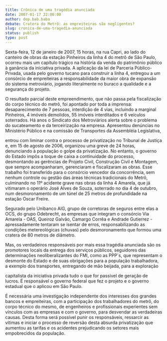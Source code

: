 ```yaml
---
title: Crônica de uma tragédia anunciada
date: 2007-01-17 22:00:00
author: dep.bab.baba
debate: Cratera do Metrô: as empreiteiras são negligentes?
slug: cronica-de-uma-tragedia-anunciada
status: publish 
type: post
---
```


Sexta-feira, 12 de janeiro de 2007, 15 horas, na rua Capri, ao lado do canteiro de obras da estação Pinheiros da linha 4 do metrô de São Paulo, ocorreu mais um capítulo trágico na história da venda do patrimônio público à ganância da iniciativa privada. A aplicação da lei de Parceria Público-Privada, usada pelo governo tucano para construir a linha 4, entregou a um consórcio de empreiteiras a responsabilidade da maior obra de expansão do sistema metroviário, jogando literalmente no buraco a qualidade e a segurança do projeto.  

O resultado parcial deste empreendimento, que não passa pela fiscalização do corpo técnico do metrô, foi apontado por toda a imprensa: desaparecimento de 7 pessoas, interdição de 4 vias, incluindo a marginal Pinheiros, 4 imóveis demolidos, 55 imóveis interditados e 6 veículos soterrados. Há anos o Sindicato dos Metroviários alerta sobre o problema do sucateamento e da terceirização na empresa. Apresentou denúncias no Ministério Público e na comissão de Transportes da Assembléia Legislativa,  

entrou com liminar contra o processo de privatização no Tribunal de Justiça e, em 15 de agosto de 2006, organizou uma greve de 24 horas, denunciando à população o golpe da privatização. No entanto, o governo do Estado impôs a toque de caixa a continuidade do processo, desmontando as gerências de Projeto Civil, Construção Civil e Montagem, que sempre acompanharam, gerenciaram e fiscalizaram as obras. Esse trabalho foi transferido para o consórcio vencedor da concorrência, sem nenhum controle ou gestão das áreas técnicas tradicionais do Metrô, culminando no 11º acidente grave nas obras da linha 4 Amarela, que já vitimaram o operário José Alves de Souza, soterrado no dia 4 de outubro, num desmoronamento de um túnel de 25 metros de profundidade na estação Oscar Freire.  

  

Segurado pelo Unibanco AIG, grupo de corretoras de seguros entre elas a OCS, do grupo Odebrecht, as empresas que integram o consórcio Via Amarela - OAS, Queiroz Galvão, Camargo Corrêa e Andrade Gutierrez - apressadamente tentaram se isentar de erros, responsabilizando as condições metereológicas (chuvas) pelo desmoronamento que formou uma cratera de 80 metros de diâmetro.  

Mas, os verdadeiros responsáveis por mais essa tragédia anunciada são os promotores locais da entrega dos serviços públicos, seguidores das determinações neoliberalizantes do FMI, como as PPP´s, que representam o desmonte do Estado e de suas obrigações para a população trabalhadora, a exemplo dos transportes, entregando de mão beijada, para a exploração  

capitalista da iniciativa privada tudo o que for passível de geração de lucros. É responsável o governo federal que fez o projeto e o governo estadual que o aplicou em São Paulo.  

É necessária uma investigação independente dos interesses dos grandes bancos e empreiteiras, com a participação dos trabalhadores do metrô, do corpo técnico do mesmo, de engenheiros e profissionais experientes sem vínculos com as empresas e com o governo, para desvendar as verdadeiras causas. Desta forma será possível punir os responsáveis, ressarcir as vítimas e iniciar o processo de reversão desta absurda privatização que aumentou as tarifas e os acidentes prejudicando os setores mais empobrecidos da população.

